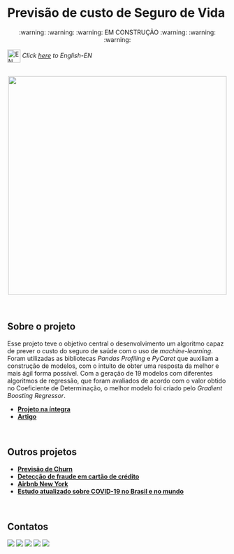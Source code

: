 # Previsão de custo de Seguro de Vida

<p align="center">
:warning: :warning: :warning: EM CONSTRUÇÃO :warning: :warning: :warning:
</p>

<img align="center" alt="EN" height="30" width="30" src="https://em-content.zobj.net/thumbs/120/whatsapp/326/flag-united-states_1f1fa-1f1f8.png"> _Click [here]() to English-EN_   
<br/>

<p align="center">
  <img src="https://blogger.googleusercontent.com/img/b/R29vZ2xl/AVvXsEhFeg-6SwfnKz86ikASzeVcnSZ3qyziXkfWrV4Y-VOwnHCy8h3OQ98AHUwY5m5Qr-hfU9s-aKZ8uSnstEWBTsHhgdyLiAWVTzQ_ytLlZGVFv-02GIQbgUBaYcjlaaXdH0fmBSDQqTD0kJzUGVsXkMGy3FG9nmrPN6_SsSPrVmdM9IYMalcjncOL05IyEHg/s1366/previsao_seguro_vida.png" height=500px>
</p>
<br/>

## Sobre o projeto
Esse projeto teve o objetivo central o desenvolvimento um algoritmo capaz de prever o custo do seguro de saúde com o uso de _machine-learning_. Foram utilizadas as bibliotecas _Pandas Profiling_ e _PyCaret_ que auxiliam a construção de modelos, com o intuito de obter uma resposta da melhor e mais ágil forma possível. Com a geração de 19 modelos com diferentes algoritmos de regressão, que foram avaliados de acordo com o valor obtido no Coeficiente de Determinação, o melhor modelo foi criado pelo _Gradient Boosting Regressor_.

* **[Projeto na íntegra]()**
* **[Artigo]()**

<br/>

## Outros projetos

* **[Previsão de Churn](https://github.com/raffaloffredo/churn_prediction_portuguese)**
* **[Detecção de fraude em cartão de crédito](https://github.com/raffaloffredo/fraud_detection_portuguese)**
* **[Airbnb New York](https://github.com/raffaloffredo/airbnb_new_york_portuguese)**
* **[Estudo atualizado sobre COVID-19 no Brasil e no mundo](https://github.com/raffaloffredo/covid_2023_portuguese)**
<br/>

 ## Contatos
<div>
  <a href="https://www.linkedin.com/in/raffaela-loffredo/?locale=en_US" target="_blank"><img src="https://img.shields.io/badge/-LinkedIn-%230077B5?style=for-the-badge&logo=linkedin&logoColor=white" target="_blank"></a>
  <a href="https://sites.google.com/view/loffredo/" target="_blank"><img src="https://img.shields.io/badge/website-000000?style=for-the-badge&logo=About.me&logoColor=white"></a>
  <a href = "mailto:raffaloffredo@protonmail.com"><img src="https://img.shields.io/badge/ProtonMail-8B89CC?style=for-the-badge&logo=protonmail&logoColor=white" target="_blank"></a>
  <a href="https://instagram.com/loffredo.ds" target="_blank"><img src="https://img.shields.io/badge/-Instagram-%23E4405F?style=for-the-badge&logo=instagram&logoColor=white" target="_blank"></a>
  <a href="https://medium.com/@loffredo.ds" target="_blank"><img src="https://img.shields.io/badge/Medium-12100E?style=for-the-badge&logo=medium&logoColor=white"></a>
</div>

